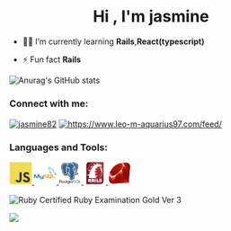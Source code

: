 <h1 align="center">Hi , I'm jasmine</h1>

- 👨‍💻 I’m currently learning **Rails**,**React(typescript)** 

- ⚡ Fun fact **Rails**

![Anurag's GitHub stats](https://github-readme-stats.vercel.app/api?username=jasmine-tokudome&show_icons=true&theme=omni)

<h3 align="left">Connect with me:</h3>
<p align="left">
<a href="https://instagram.com/jasmine82" target="blank"><img align="center" src="https://raw.githubusercontent.com/rahuldkjain/github-profile-readme-generator/master/src/images/icons/Social/instagram.svg" alt="jasmine82" height="30" width="40" /></a>
<a href="https://www.leo-m-aquarius97.com/feed/" target="blank"><img align="center" src="https://raw.githubusercontent.com/rahuldkjain/github-profile-readme-generator/master/src/images/icons/Social/rss.svg" alt="https://www.leo-m-aquarius97.com/feed/" height="30" width="40" /></a>
<h3 align="left">Languages and Tools:</h3>
<a href="https://developer.mozilla.org/en-US/docs/Web/JavaScript" target="_blank" rel="noreferrer"> <img src="https://raw.githubusercontent.com/devicons/devicon/master/icons/javascript/javascript-original.svg" alt="javascript" width="40" height="40"/> </a> <a href="https://www.mysql.com/" target="_blank" rel="noreferrer"> <img src="https://raw.githubusercontent.com/devicons/devicon/master/icons/mysql/mysql-original-wordmark.svg" alt="mysql" width="40" height="40"/> </a> <a href="https://www.postgresql.org" target="_blank" rel="noreferrer"> <img src="https://raw.githubusercontent.com/devicons/devicon/master/icons/postgresql/postgresql-original-wordmark.svg" alt="postgresql" width="40" height="40"/> </a> <a href="https://rubyonrails.org" target="_blank" rel="noreferrer"> <img src="https://raw.githubusercontent.com/devicons/devicon/master/icons/rails/rails-original-wordmark.svg" alt="rails" width="40" height="40"/> </a> <a href="https://www.ruby-lang.org/en/" target="_blank" rel="noreferrer"> <img src="https://raw.githubusercontent.com/devicons/devicon/master/icons/ruby/ruby-original.svg" alt="ruby" width="40" height="40"/> </a> </p>

<p align="left"> <img src="https://github.com/jasmine-tokudome/jasmine-tokudome/assets/103996128/84ed1e6e-ff40-4e46-84f5-61010b9d11f2" alt="Ruby Certified Ruby Examination Gold Ver 3" style="width:60px; height:60px;">
　</p>

![](https://github-profile-summary-cards.vercel.app/api/cards/profile-details?username=jasmine-tokudome&theme=vue)
